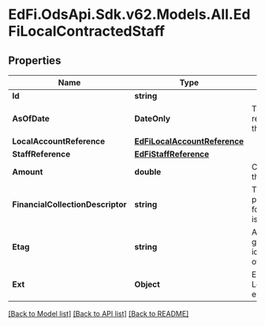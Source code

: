 # EdFi.OdsApi.Sdk.v62.Models.All.EdFiLocalContractedStaff

## Properties

Name | Type | Description | Notes
------------ | ------------- | ------------- | -------------
**Id** | **string** |  | [optional] 
**AsOfDate** | **DateOnly** | The date of the reported amount for the account. | 
**LocalAccountReference** | [**EdFiLocalAccountReference**](EdFiLocalAccountReference.md) |  | 
**StaffReference** | [**EdFiStaffReference**](EdFiStaffReference.md) |  | 
**Amount** | **double** | Current balance for the account. | 
**FinancialCollectionDescriptor** | **string** | The accounting period or grouping for which the amount is collected. | [optional] 
**Etag** | **string** | A unique system-generated value that identifies the version of the resource. | [optional] 
**Ext** | **Object** | Extensions to the LocalContractedStaff entity. | [optional] 

[[Back to Model list]](../README.md#documentation-for-models) [[Back to API list]](../README.md#documentation-for-api-endpoints) [[Back to README]](../README.md)

